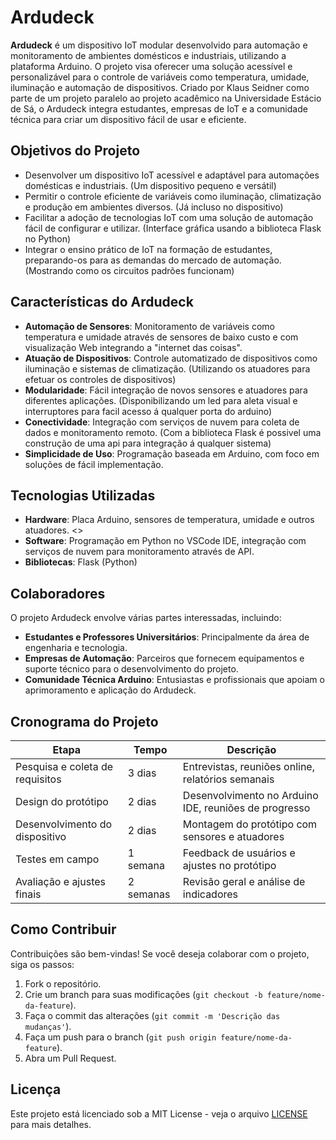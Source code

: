 # Ardudeck

**Ardudeck** é um dispositivo IoT modular desenvolvido para automação e monitoramento de ambientes domésticos e industriais, utilizando a plataforma Arduino. O projeto visa oferecer uma solução acessível e personalizável para o controle de variáveis como temperatura, umidade, iluminação e automação de dispositivos. Criado por Klaus Seidner como parte de um projeto paralelo ao projeto acadêmico na Universidade Estácio de Sá, o Ardudeck integra estudantes, empresas de IoT e a comunidade técnica para criar um dispositivo fácil de usar e eficiente.

## Objetivos do Projeto

- Desenvolver um dispositivo IoT acessível e adaptável para automações domésticas e industriais. (Um dispositivo pequeno e versátil)
- Permitir o controle eficiente de variáveis como iluminação, climatização e produção em ambientes diversos. (Já incluso no dispositivo)
- Facilitar a adoção de tecnologias IoT com uma solução de automação fácil de configurar e utilizar. (Interface gráfica usando a biblioteca Flask no Python)
- Integrar o ensino prático de IoT na formação de estudantes, preparando-os para as demandas do mercado de automação. (Mostrando como os circuitos padrões funcionam)

## Características do Ardudeck

- **Automação de Sensores**: Monitoramento de variáveis como temperatura e umidade através de sensores de baixo custo e com visualização Web integrando a "internet das coisas".
- **Atuação de Dispositivos**: Controle automatizado de dispositivos como iluminação e sistemas de climatização. (Utilizando os atuadores para efetuar os controles de dispositivos)
- **Modularidade**: Fácil integração de novos sensores e atuadores para diferentes aplicações. (Disponibilizando um led para aleta visual e interruptores para facil acesso á qualquer porta do arduino)
- **Conectividade**: Integração com serviços de nuvem para coleta de dados e monitoramento remoto. (Com a biblioteca Flask é possivel uma construção de uma api para integração á qualquer sistema)
- **Simplicidade de Uso**: Programação baseada em Arduino, com foco em soluções de fácil implementação.

## Tecnologias Utilizadas

- **Hardware**: Placa Arduino, sensores de temperatura, umidade e outros atuadores. <<ESPECIFICAR TODOS COMPONENTES>>
- **Software**: Programação em Python no VSCode IDE, integração com serviços de nuvem para monitoramento através de API.
- **Bibliotecas**: Flask (Python)

## Colaboradores

O projeto Ardudeck envolve várias partes interessadas, incluindo:
- **Estudantes e Professores Universitários**: Principalmente da área de engenharia e tecnologia.
- **Empresas de Automação**: Parceiros que fornecem equipamentos e suporte técnico para o desenvolvimento do projeto.
- **Comunidade Técnica Arduino**: Entusiastas e profissionais que apoiam o aprimoramento e aplicação do Ardudeck.

## Cronograma do Projeto

| **Etapa**                      | **Tempo**      | **Descrição**                                                     |
| ------------------------------ | -------------- | ----------------------------------------------------------------- |
| Pesquisa e coleta de requisitos | 3 dias         | Entrevistas, reuniões online, relatórios semanais                 |
| Design do protótipo             | 2 dias         | Desenvolvimento no Arduino IDE, reuniões de progresso             |
| Desenvolvimento do dispositivo  | 2 dias       | Montagem do protótipo com sensores e atuadores                    |
| Testes em campo                 | 1 semana     | Feedback de usuários e ajustes no protótipo                       |
| Avaliação e ajustes finais      | 2 semanas    | Revisão geral e análise de indicadores                            |

## Como Contribuir

Contribuições são bem-vindas! Se você deseja colaborar com o projeto, siga os passos:

1. Fork o repositório.
2. Crie um branch para suas modificações (`git checkout -b feature/nome-da-feature`).
3. Faça o commit das alterações (`git commit -m 'Descrição das mudanças'`).
4. Faça um push para o branch (`git push origin feature/nome-da-feature`).
5. Abra um Pull Request.

## Licença

Este projeto está licenciado sob a MIT License - veja o arquivo [LICENSE](LICENSE) para mais detalhes.
